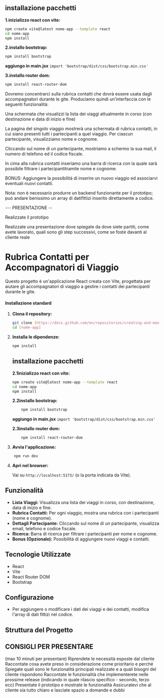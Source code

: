 ## installazione pacchetti

**1.inizializzo react con vite:**
```sh
npm create vite@latest nome-app --template react
cd nome-app
npm install 
```

**2.installo bootstrap:**
```sh
npm install bootstrap
```
**aggiungo in main.jsx**
`import 'bootstrap/dist/css/bootstrap.min.css'`

**3.installo router dom:**
```sh
npm install react-router-dom
```

Dovremo concentrarci sulla rubrica contatti che dovrà essere usata dagli accompagnatori durante le gite.
Produciamo quindi un’interfaccia con le seguenti funzionalità:



Una schermata che visualizzi la lista dei viaggi attualmente in corso (con destinazione e data di inizio e
fine)

La pagina del singolo viaggio mostrerà una schermata di rubrica contatti, in cui siano presenti tutti i
partecipanti a quel viaggio. Per ciascun partecipante, visualizziamo nome e cognome.


Cliccando sul nome di un partecipante, mostriamo a schermo la sua mail, il numero di telefono ed il codice
fiscale.

In cima alla rubrica contatti inseriamo una barra di ricerca con la quale sarà possibile filtrare i partecipantitramite nome e cognome.



BONUS:
Aggiungere la possibilità di inserire un nuovo viaggio ed associarvi eventuali nuovi contatti.

Nota: 
non è necessario produrre un backend funzionante per il prototipo; può andare benissimo un array di datifittizi inserito direttamente a codice.



--- PRESENTAZIONE -- 


Realizzate il prototipo

Realizzate una presentazione dove spiegate da dove siete partiti, come avete lavorato,
quali sono gli step successivi, come se foste davanti al cliente reale




# Rubrica Contatti per Accompagnatori di Viaggio

Questo progetto è un'applicazione React creata con Vite, progettata per aiutare gli accompagnatori di viaggio a gestire i contatti dei partecipanti durante le gite.
 
 #### Installazione standard

1.  **Clona il repository:**

    ```bash
    git clone [https://docs.github.com/en/repositories/creating-and-managing-repositories/deleting-a-repository](https://docs.github.com/en/repositories/creating-and-managing-repositories/deleting-a-repository)
    cd [nome-app]
    ```

2.  **Installa le dipendenze:**

    ```bash
    npm install
    ```
    <!-- opzionale :installazione singola dei pacchetti -->
    ## installazione pacchetti
    **2.1inizializzo react con vite:**
    ```sh
    npm create vite@latest nome-app --template react
    cd nome-app
    npm install 
    ```
    **2.2installo bootstrap:**
    ```sh
        npm install bootstrap
    ```
    **aggiungo in main.jsx**
        `import 'bootstrap/dist/css/bootstrap.min.css'`

    **2.3installo router dom:**
    ```sh
        npm install react-router-dom
    ```

3.  **Avvia l'applicazione:**

```bash
    npm run dev
```

4.  **Apri nel browser:**

    Vai su `http://localhost:5173/` (o la porta indicata da Vite).

## Funzionalità

* **Lista Viaggi:** Visualizza una lista dei viaggi in corso, con destinazione, data di inizio e fine.
* **Rubrica Contatti:** Per ogni viaggio, mostra una rubrica con i partecipanti (nome e cognome).
* **Dettagli Partecipante:** Cliccando sul nome di un partecipante, visualizza email, telefono e codice fiscale.
* **Ricerca:** Barra di ricerca per filtrare i partecipanti per nome e cognome.
* **Bonus (Opzionale):** Possibilità di aggiungere nuovi viaggi e contatti.

## Tecnologie Utilizzate
* React
* Vite
* React Router DOM
* Bootstrap

## Configurazione

* Per aggiungere o modificare i dati dei viaggi e dei contatti, modifica l'array di dati fittizi nel codice.

## Struttura del Progetto

## CONSIGLI PER PRESENTARE 
(max 10 minuti per presentare)
Riprendete le necessità esposte dal cliente
Raccontate cosa avete preso in considerazione come prioritario e perché
Spiegate quali sono le funzionalità principali realizzate e a quali bisogni del cliente
rispondono
Raccontate le funzionalità che implementerete nelle prossime release (indicando in quale
rilascio specifico - secondo, terzo ecc)
Presentate il prototipo e mostrate le funzionalità
Assicuratevi che al cliente sia tutto chiaro e lasciate spazio a domande e dubbi